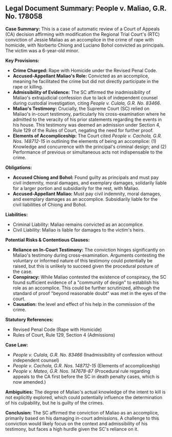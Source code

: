 ## Legal Document Summary: People v. Maliao, G.R. No. 178058

**Case Summary:** This is a case of automatic review of a Court of Appeals (CA) decision affirming with modification the Regional Trial Court's (RTC) conviction of Jessie Maliao as an accomplice in the crime of rape with homicide, with Norberto Chiong and Luciano Bohol convicted as principals. The victim was a 6-year-old minor.

**Key Provisions:**

*   **Crime Charged:** Rape with Homicide under the Revised Penal Code.
*   **Accused-Appellant Maliao's Role:** Convicted as an accomplice, meaning he facilitated the crime but did not directly participate in the rape or killing.
*   **Admissibility of Evidence:** The SC affirmed the inadmissibility of Maliao's extrajudicial confession due to lack of independent counsel during custodial investigation, citing *People v. Culala, G.R. No. 83466*.
*   **Maliao's Testimony:**  Crucially, the Supreme Court (SC) relied on Maliao's in-court testimony, particularly his cross-examination where he admitted to the veracity of his prior statements regarding the events in his house. This testimony was deemed an admission under Section 4, Rule 129 of the Rules of Court, negating the need for further proof.
*   **Elements of Accompliceship:** The Court cited *People v. Cachola, G.R. Nos. 148712-15* in outlining the elements of being an accomplice: (1) Knowledge and concurrence with the principal's criminal design; and (2) Performance of previous or simultaneous acts not indispensable to the crime.

**Obligations:**

*   **Accused Chiong and Bohol:** Found guilty as principals and must pay civil indemnity, moral damages, and exemplary damages, solidarily liable for a larger portion and subsidiarily for the rest, with Maliao.
*   **Accused-Appellant Maliao:** Must pay civil indemnity, moral damages, and exemplary damages as an accomplice. Subsidiarily liable for the civil liabilities of Chiong and Bohol.

**Liabilities:**

*   Criminal Liability: Maliao remains convicted as an accomplice.
*   Civil Liability: Maliao is liable for damages to the victim's heirs.

**Potential Risks & Contentious Clauses:**

*   **Reliance on In-Court Testimony:**  The conviction hinges significantly on Maliao's testimony during cross-examination. Arguments contesting the voluntary or informed nature of this testimony could potentially be raised, but this is unlikely to succeed given the procedural posture of the case.
*   **Conspiracy:** While Maliao contested the existence of conspiracy, the SC found sufficient evidence of a "community of design" to establish his role as an accomplice. This could be further scrutinized, although the standard of proof "beyond reasonable doubt" was met in the eyes of the court.
*   **Causation:** the level and effect of his help in the commission of the crime.

**Statutory References:**

*   Revised Penal Code (Rape with Homicide)
*   Rules of Court, Rule 129, Section 4 (Admissions)

**Case Law:**

*   *People v. Culala, G.R. No. 83466* (Inadmissibility of confession without independent counsel)
*   *People v. Cachola, G.R. Nos. 148712-15* (Elements of accompliceship)
*   *People v. Mateo, G.R. Nos. 147678-87* (Procedural rule regarding appeals to the CA first before the SC in death penalty cases, which is now amended.)

**Ambiguities:** The degree of Maliao's actual knowledge of the intent to kill is not explicitly explored, which could potentially influence the determination of his culpability, but he is guilty of the crimes.

**Conclusion:**  The SC affirmed the conviction of Maliao as an accomplice, primarily based on his damaging in-court admissions. A challenge to this conviction would likely focus on the context and admissibility of his testimony, but faces a high hurdle given the SC's reliance on it.

